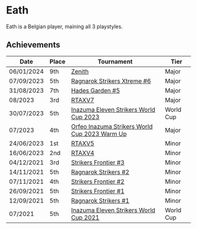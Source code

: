 # Eath

Eath is a Belgian player, maining all 3 playstyles.

## Achievements

|Date|Place|Tournament|Tier|
|-|-|-|-|
| 06/01/2024 | 9th | [Zenith](../../tournaments/misc/zenith.md) | Major |
| 07/09/2023 | 5th | [Ragnarok Strikers Xtreme #6](../../tournaments/ragna/ragnax6.md) | Major |
| 31/08/2023 | 7th | [Hades Garden #5](../../tournaments/hg/hg5.md) | Major |
| 08/2023 | 3rd | [RTAXV7](../../tournaments/rtaxv/rtaxv7.md) | Major |
| 30/07/2023 | 5th | [Inazuma Eleven Strikers World Cup 2023](../tournaments/worldcup23.md) | World Cup |
| 07/2023 | 4th | [Orfeo Inazuma Strikers World Cup 2023 Warm Up](../../tournaments/misc/orfeowc.md) | Major |
| 24/06/2023 | 1st | [RTAXV5](../../tournaments/rtaxv/rtaxv5.md) | Minor |
| 16/06/2023 | 2nd | [RTAXV4](../../tournaments/rtaxv/rtaxv4.md) | Minor |
| 04/12/2021 | 3rd | [Strikers Frontier #3](../../tournaments/sf/sf3.md) | Minor |
| 14/11/2021 | 5th | [Ragnarok Strikers #2](../../tournaments/ragna/ragna2.md) | Minor |
| 07/11/2021 | 4th | [Strikers Frontier #2](../../tournaments/sf/sf2.md) | Minor |
| 26/09/2021 | 5th | [Strikers Frontier #1](../../tournaments/sf/sf1.md) | Minor |
| 12/09/2021 | 5th | [Ragnarok Strikers #1](../../tournaments/ragna/ragna1.md) | Minor |
| 07/2021 | 5th | [Inazuma Eleven Strikers World Cup 2021](../tournaments/worldcup21.md) | World Cup |
